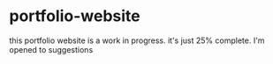 # portfolio-website
this portfolio website is a work in progress. it's just 25% complete. I'm opened to suggestions
